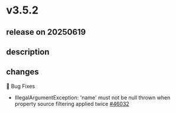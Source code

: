 # v3.5.2

## release on 20250619
## description
## changes
🐞 Bug Fixes

* IllegalArgumentException: 'name' must not be null thrown when property source filtering applied twice <a href="https://github.com/spring-projects/spring-boot/issues/46032" data-hovercard-type="issue" data-hovercard-url="/spring-projects/spring-boot/issues/46032/hovercard">#46032</a>

